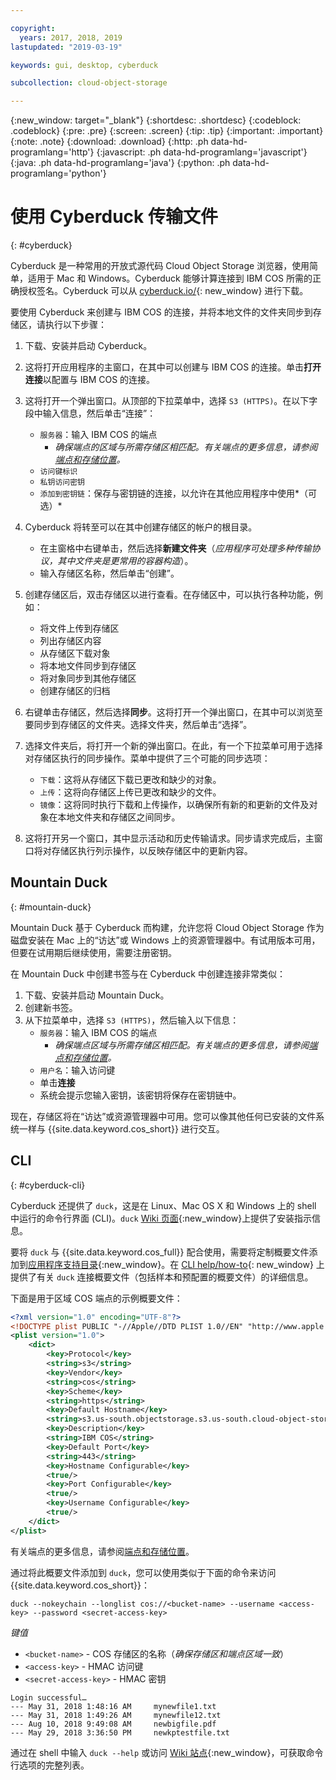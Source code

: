 ```yaml
---

copyright:
  years: 2017, 2018, 2019
lastupdated: "2019-03-19"

keywords: gui, desktop, cyberduck

subcollection: cloud-object-storage

---
```

{:new_window: target="_blank"}
{:shortdesc: .shortdesc}
{:codeblock: .codeblock}
{:pre: .pre}
{:screen: .screen}
{:tip: .tip}
{:important: .important}
{:note: .note}
{:download: .download} 
{:http: .ph data-hd-programlang='http'} 
{:javascript: .ph data-hd-programlang='javascript'} 
{:java: .ph data-hd-programlang='java'} 
{:python: .ph data-hd-programlang='python'}

# 使用 Cyberduck 传输文件
{: #cyberduck}

Cyberduck 是一种常用的开放式源代码 Cloud Object Storage 浏览器，使用简单，适用于 Mac 和 Windows。Cyberduck 能够计算连接到 IBM COS 所需的正确授权签名。Cyberduck 可以从 [cyberduck.io/](https://cyberduck.io/){: new_window} 进行下载。

要使用 Cyberduck 来创建与 IBM COS 的连接，并将本地文件的文件夹同步到存储区，请执行以下步骤：

 1. 下载、安装并启动 Cyberduck。
 2. 这将打开应用程序的主窗口，在其中可以创建与 IBM COS 的连接。单击**打开连接**以配置与 IBM COS 的连接。
 3. 这将打开一个弹出窗口。从顶部的下拉菜单中，选择 `S3 (HTTPS)`。在以下字段中输入信息，然后单击“连接”：

    * `服务器`：输入 IBM COS 的端点
        * *确保端点的区域与所需存储区相匹配。有关端点的更多信息，请参阅[端点和存储位置](/docs/services/cloud-object-storage?topic=cloud-object-storage-endpoints#endpoints)。*
    * `访问键标识`
    * `私钥访问密钥`
    * `添加到密钥链`：保存与密钥链的连接，以允许在其他应用程序中使用*（可选）*

 4. Cyberduck 将转至可以在其中创建存储区的帐户的根目录。
    * 在主窗格中右键单击，然后选择**新建文件夹**（*应用程序可处理多种传输协议，其中文件夹是更常用的容器构造*）。
    * 输入存储区名称，然后单击“创建”。
 5. 创建存储区后，双击存储区以进行查看。在存储区中，可以执行各种功能，例如：
    * 将文件上传到存储区
    * 列出存储区内容
    * 从存储区下载对象
    * 将本地文件同步到存储区
    * 将对象同步到其他存储区
    * 创建存储区的归档
 6. 右键单击存储区，然后选择**同步**。这将打开一个弹出窗口，在其中可以浏览至要同步到存储区的文件夹。选择文件夹，然后单击“选择”。
 7. 选择文件夹后，将打开一个新的弹出窗口。在此，有一个下拉菜单可用于选择对存储区执行的同步操作。菜单中提供了三个可能的同步选项：

    * `下载`：这将从存储区下载已更改和缺少的对象。
    * `上传`：这将向存储区上传已更改和缺少的文件。
    * `镜像`：这将同时执行下载和上传操作，以确保所有新的和更新的文件及对象在本地文件夹和存储区之间同步。

 8. 这将打开另一个窗口，其中显示活动和历史传输请求。同步请求完成后，主窗口将对存储区执行列示操作，以反映存储区中的更新内容。

## Mountain Duck
{: #mountain-duck}

Mountain Duck 基于 Cyberduck 而构建，允许您将 Cloud Object Storage 作为磁盘安装在 Mac 上的“访达”或 Windows 上的资源管理器中。有试用版本可用，但要在试用期后继续使用，需要注册密钥。

在 Mountain Duck 中创建书签与在 Cyberduck 中创建连接非常类似：

1. 下载、安装并启动 Mountain Duck。
2. 创建新书签。
3. 从下拉菜单中，选择 `S3 (HTTPS)`，然后输入以下信息：
    * `服务器`：输入 IBM COS 的端点 
        * *确保端点区域与所需存储区相匹配。有关端点的更多信息，请参阅[端点和存储位置](/docs/services/cloud-object-storage?topic=cloud-object-storage-endpoints#endpoints)。*
    * `用户名`：输入访问键
    * 单击**连接**
    * 系统会提示您输入密钥，该密钥将保存在密钥链中。

现在，存储区将在“访达”或资源管理器中可用。您可以像其他任何已安装的文件系统一样与 {{site.data.keyword.cos_short}} 进行交互。

## CLI
{: #cyberduck-cli}

Cyberduck 还提供了 `duck`，这是在 Linux、Mac OS X 和 Windows 上的 shell 中运行的命令行界面 (CLI)。`duck` [Wiki 页面](https://trac.cyberduck.io/wiki/help/en/howto/cli#Installation){:new_window}上提供了安装指示信息。

要将 `duck` 与 {{site.data.keyword.cos_full}} 配合使用，需要将定制概要文件添加到[应用程序支持目录](https://trac.cyberduck.io/wiki/help/en/howto/cli#Profiles){:new_window}。在 [CLI help/how-to](https://trac.cyberduck.io/wiki/help/en/howto/profiles){: new_window} 上提供了有关 `duck` 连接概要文件（包括样本和预配置的概要文件）的详细信息。

下面是用于区域 COS 端点的示例概要文件：

```xml
<?xml version="1.0" encoding="UTF-8"?>
<!DOCTYPE plist PUBLIC "-//Apple//DTD PLIST 1.0//EN" "http://www.apple.com/DTDs/PropertyList-1.0.dtd">
<plist version="1.0">
    <dict>
        <key>Protocol</key>
        <string>s3</string>
        <key>Vendor</key>
        <string>cos</string>
        <key>Scheme</key>
        <string>https</string>
	    <key>Default Hostname</key>
	    <string>s3.us-south.objectstorage.s3.us-south.cloud-object-storage.appdomain.cloud.net</string>
        <key>Description</key>
        <string>IBM COS</string>
        <key>Default Port</key>
        <string>443</string>
        <key>Hostname Configurable</key>
        <true/>
        <key>Port Configurable</key>
        <true/>
        <key>Username Configurable</key>
        <true/>
    </dict>
</plist>
```

有关端点的更多信息，请参阅[端点和存储位置](/docs/services/cloud-object-storage?topic=cloud-object-storage-endpoints#endpoints)。

通过将此概要文件添加到 `duck`，您可以使用类似于下面的命令来访问 {{site.data.keyword.cos_short}}：

```
duck --nokeychain --longlist cos://<bucket-name> --username <access-key> --password <secret-access-key>
```

*键值*
* `<bucket-name>` - COS 存储区的名称（*确保存储区和端点区域一致*）
* `<access-key>` - HMAC 访问键
* `<secret-access-key>` - HMAC 密钥

```
Login successful…
---	May 31, 2018 1:48:16 AM		mynewfile1.txt
---	May 31, 2018 1:49:26 AM		mynewfile12.txt
---	Aug 10, 2018 9:49:08 AM		newbigfile.pdf
---	May 29, 2018 3:36:50 PM		newkptestfile.txt
```

通过在 shell 中输入 `duck --help` 或访问 [Wiki 站点](https://trac.cyberduck.io/wiki/help/en/howto/cli#Usage){:new_window}，可获取命令行选项的完整列表。
